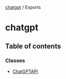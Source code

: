 [chatgpt](readme.md) / Exports

# chatgpt

## Table of contents

### Classes

- [ChatGPTAPI](classes/ChatGPTAPI.md)

